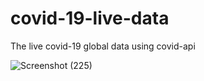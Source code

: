 # covid-19-live-data
The live covid-19 global data using covid-api


![Screenshot (225)](https://user-images.githubusercontent.com/80450860/129456168-84f1c33f-f435-493b-a215-5da135431f02.png)
